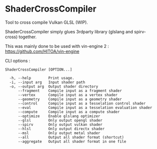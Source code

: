 # ShaderCrossCompiler

Tool to cross compile Vulkan GLSL (WIP).

ShaderCrossCompiler simply glues 3rdparty library (glslang and spirv-cross) together.

This was mainly done to be used with vin-engine 2 : https://github.com/HITOA/vin-engine 

CLI options : 

```
ShaderCrossCompiler [OPTION...]

  -h, --help        Print usage.
  -i, --input arg   Input shader path
  -o, --output arg  Output shader directory
      --fragment    Compile input as a fragment shader
      --vertex      Compile input as a vertex shader
      --geometry    Compile input as a geometry shader
      --control     Compile input as a tesselation control shader
      --eval        Compile input as a tesselation evaluation shader
      --compute     Compile input as a compute shader
      --optimize    Enable glslang optimizer
      --glsl        Only output opengl shader
      --spirv       Only output vulkan shader
      --hlsl        Only output directx shader
      --msl         Only output metal shader
      --all         Output all shader format (shortcut)
      --aggregate   Output all shader format in one file
```